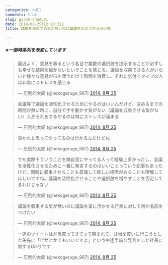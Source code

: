 ```yaml
---
categories: null
comments: true
slug: giron-chuduri
date: 2014-08-25T12:26:32Z
title: 議論を収束する気が無いのに議論を宙に浮かせる行為

---
```


##### ※一部時系列を改変しています

<blockquote class="twitter-tweet" lang="ja"><p>最近よく、意見を募るという名目で複数の選択肢を提示することが必ずしも幸せな結果を招かないということを感じる。議論を収束できる人がいないと様々な意見が宙を漂うだけで時間を浪費し、それに気付くタイプの人は非常にストレスを感じる</p>&mdash; 圧倒的太郎 (@nekogeruge_987) <a href="https://twitter.com/nekogeruge_987/statuses/503730129567100928">2014, 8月 25</a></blockquote>
<script async src="//platform.twitter.com/widgets.js" charset="utf-8"></script>

<!--more-->

<blockquote class="twitter-tweet" lang="ja"><p>会議等で議論を活性化させるためにやるのはいいんだけど、決めるまでの時間が無い時に、自分で手を動かす気がない（議論を収束させる気がない）人がそれをするやるのは特にストレスが溜まる</p>&mdash; 圧倒的太郎 (@nekogeruge_987) <a href="https://twitter.com/nekogeruge_987/statuses/503731696366141440">2014, 8月 25</a></blockquote>
<script async src="//platform.twitter.com/widgets.js" charset="utf-8"></script>

<blockquote class="twitter-tweet" lang="ja"><p>良かれと思ってやってるのは分かるんだけどね</p>&mdash; 圧倒的太郎 (@nekogeruge_987) <a href="https://twitter.com/nekogeruge_987/statuses/503732586502299649">2014, 8月 25</a></blockquote>
<script async src="//platform.twitter.com/widgets.js" charset="utf-8"></script>

<blockquote class="twitter-tweet" lang="ja"><p>でも実際そういうことを無自覚にやってる人って経験上多かったし、会議を活性化させるために一番に発言するのはいいことっていう記事もあったけど、同時に収束させることも意識して欲しい場面があることも理解してほしいですね。議論を活性化させることや選択肢を増やすことを否定してるわけじゃない</p>&mdash; 圧倒的太郎 (@nekogeruge_987) <a href="https://twitter.com/nekogeruge_987/statuses/503740618170839041">2014, 8月 25</a></blockquote>
<script async src="//platform.twitter.com/widgets.js" charset="utf-8"></script>

<blockquote class="twitter-tweet" lang="ja"><p>議論を収束する気が無いのに議論を宙に浮かせる行為に対して何か名前をつけたい</p>&mdash; 圧倒的太郎 (@nekogeruge_987) <a href="https://twitter.com/nekogeruge_987/statuses/503734787102621696">2014, 8月 25</a></blockquote>
<script async src="//platform.twitter.com/widgets.js" charset="utf-8"></script>

<blockquote class="twitter-tweet" lang="ja"><p>一連のツイートは弁当買ってきてって頼まれて、弁当を買いに行こうとした矢先に「ピザとかでもいいですよ」という中途半端な発言をした社長に対するDisりです</p>&mdash; 圧倒的太郎 (@nekogeruge_987) <a href="https://twitter.com/nekogeruge_987/statuses/503735667654811648">2014, 8月 25</a></blockquote>
<script async src="//platform.twitter.com/widgets.js" charset="utf-8"></script>
